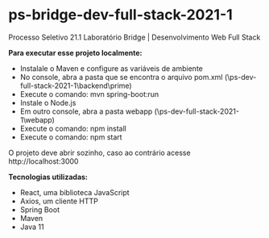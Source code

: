 # ps-bridge-dev-full-stack-2021-1
Processo Seletivo 21.1 Laboratório Bridge | Desenvolvimento Web Full Stack

**Para executar esse projeto localmente:**
- Instalale o Maven e configure as variáveis de ambiente
- No console, abra a pasta que se encontra o arquivo pom.xml (\ps-dev-full-stack-2021-1\backend\prime) 
- Execute o comando: mvn spring-boot:run
- Instale o Node.js
- Em outro console, abra a pasta webapp (\ps-dev-full-stack-2021-1\webapp)
- Execute o comando: npm install
- Execute o comando: npm start

O projeto deve abrir sozinho, caso ao contrário acesse http://localhost:3000


**Tecnologias utilizadas:**
- React, uma biblioteca JavaScript
- Axios, um cliente HTTP
- Spring Boot
- Maven
- Java 11
